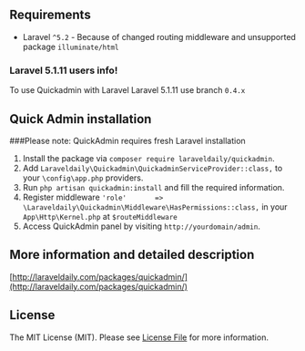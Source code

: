 ## Requirements
* Laravel `^5.2` - Because of changed routing middleware and unsupported package `illuminate/html`

### Laravel 5.1.11 users info!
To use Quickadmin with Laravel Laravel 5.1.11 use branch `0.4.x`

## Quick Admin installation

###Please note: QuickAdmin requires fresh Laravel installation

1. Install the package via `composer require laraveldaily/quickadmin`.
2. Add `Laraveldaily\Quickadmin\QuickadminServiceProvider::class,` to your `\config\app.php` providers.
3. Run `php artisan quickadmin:install` and fill the required information.
4. Register middleware `'role'       => \Laraveldaily\Quickadmin\Middleware\HasPermissions::class,` in your `App\Http\Kernel.php` at `$routeMiddleware`
5. Access QuickAdmin panel by visiting `http://yourdomain/admin`.

## More information and detailed description
[http://laraveldaily.com/packages/quickadmin/](http://laraveldaily.com/packages/quickadmin/)

## License
The MIT License (MIT). Please see [License File](license.md) for more information.
